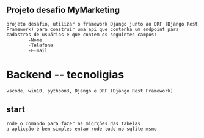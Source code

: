 ## Projeto desafio MyMarketing
```
projeto desafio, utilizar o framework Django junto ao DRF (Django Rest Framework) para construir uma api que contenha um endpoint para cadastros de usuários e que contem os seguintes campos:
        -Nome
        -Telefone
        -E-mail

```
# Backend -- tecnoligias

```
vscode, win10, pythoon3, Django e DRF (Django Rest Framework)

```
## start
```
rode o comando para fazer as migrções das tabelas
a aplicção é bem simples entao rode tudo no sqlite msmo
```